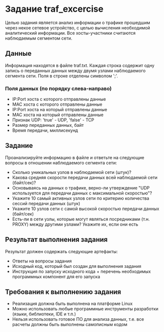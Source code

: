 # Задание traf_excercise

Целью задания является анализ информации о трафике прошедшим через некое сетевое устройство, с целью вычисления необходимой аналитический информации. Все хосты-участники считаются наблюдаемым сегментом сети.

## Данные

Информация находятся в файле traf.txt. Каждая строка содержит одну запись о переданных данных между двумя узлами наблюдаемого сегмента сети. Поля в строке отделены символом ';'.

### Поля данных (по порядку слева-направо)

- IP:Port хоста с которого отправлены данные
- MAC хоста с которого отправлены данные
- IP:Port хоста на который отправлены данные
- MAC хоста на который отправлены данные
- Признак UDP: 'true' - UDP, 'false' - TCP
- Размер переданных данных, байт
- Время передачи, миллисекунд

## Задание

Проанализируйте информацию в файле и ответьте на следующие вопросы в отношении наблюдаемого сегмента сети:

- Сколько уникальных узлов в наблюдаемой сети (штук)?
- Какова средняя скорости передачи данных всей наблюдаемой сети (байт/сек)?
- Основываясь на данных о трафике, верно-ли утверждение "UDP используется для передачи данных с максимальной скоростью"?
- Укажите 10 самый активных узлов сети по критерию количества сессий передачи данных (штук)
- Укажите 10 узлов сети с самой высокой скоростью передачи данных (байт/сек)
- Есть-ли в сети узлы, которые могут являться посредниками (т.н. PROXY) между другими узлами? Укажите их, если они есть

## Результат выполнения задания

Результат должен содержать следующие артефакты:

- Ответы на вопросы задания
- Исходный код, который был создан для выполнения задания
- Инструкция по запуску исходного кода + перечень необходимых программных компонент для его запуска

## Требования к выполнению задания

- Реализация должна быть выполнена на платформе Linux
- Можно использовать любые программные инструменты разработки (языки, библиотеки, IDE и т.п.)
- Нельзя использовать готовое ПО для анализа данных, т.е. все расчеты должны быть выполнены самописным кодом
